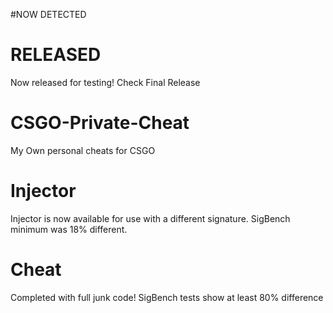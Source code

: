 #NOW DETECTED

# RELEASED
Now released for testing!
Check Final Release
# CSGO-Private-Cheat
My Own personal cheats for CSGO
# Injector
Injector is now available for use with a different signature. SigBench minimum was 18% different.
# Cheat 
Completed with full junk code! SigBench tests show at least 80% difference
